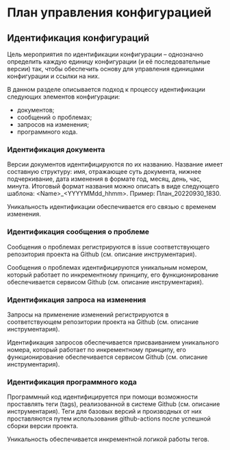 # План управления конфигурацией

## Идентификация конфигураций

Цель мероприятия по идентификации конфигурации – однозначно определить каждую единицу конфигурации (и её последовательные версии) так, чтобы обеспечить основу для управления единицами конфигурации и ссылки на них.

В данном разделе описывается подход к процессу идентификации следующих элементов конфигурации:
* документов;
* сообщений о проблемах;
* запросов на изменения;
* программного кода.

### Идентификация документа

Версии документов идентифицируются по их названию. Название имеет составную структуру: имя, отражающее суть документа, нижнее подчеркивание, дата изменения в формате год, месяц, день, час, минута. Итоговый формат названия можно описать в виде следующего шаблона: \<Name\>\_\<YYYYMMdd\_hhmm\>. Пример: План\_20220930_1830.

Уникальность идентификации обеспечивается его связью с временем изменения.

### Идентификация сообщения о проблеме

Сообщения о проблемах регистрируются в issue соответствующего репозитория проекта на Github (см. описание инструментария). 

Сообщения о проблемах идентифицируются уникальным номером, который работает по инкрементному принципу, его функционирование обеспечивается сервисом Github (см. описание инструментария).

### Идентификация запроса на изменения

Запросы на применение изменений регистрируются в соответствующем репозитории проекта на Github (см. описание инструментария).

Идентификация запросов обеспечивается присваиванием уникального номера, который работает по инкрементному принципу, его функционирование обеспечивается сервисом Github (см. описание инструментария). 

### Идентификация программного кода

Программный код идентифицируется при помощи возможности проставлять теги (tags), реализованной в системе Github (см. описание инструментария). Теги для базовых версий и производных от них проставляются путем использования github-actions после успешной сборки версии проекта. 

Уникальность обеспечивается инкрементной логикой работы тегов.
